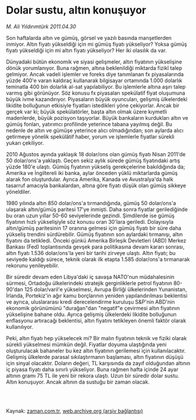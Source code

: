 # Dolar sustu, altın konuşuyor

*M. Ali Yıldırımtürk 2011.04.30*

<td class="columnist-detail">
<p>Son haftalarda altın ve gümüş, görsel ve yazılı basında manşetlerden inmiyor. Altın fiyatı yükseldiği için mi gümüş fiyatı yükseliyor? Yoksa gümüş fiyatı yükseldiği için mi altın fiyatı yükseliyor? Her iki olasılık da var.</p>
<p>
<div id="haberMetinDiv">
<p> Dünyadaki bütün ekonomik ve siyasi gelişmeler, altın fiyatının yükselişine dönük yorumlanıyor. Buna rağmen, altına beklenildiği miktarda fizikî talep gelmiyor. Ancak vadeli işlemler ve foreks diye tanımlanan fx piyasalarında yüzde 400'e varan kaldıraç kullanarak bilgisayar ortamında 1.000 dolarlık teminatla 400 bin dolarlık al-sat yapılabiliyor. Bu işlemlerle altına aşırı talep varmış gibi görünüyor. Söz konusu fx piyasaları spekülatif fiyat oluşumuna büyük ivme kazandırıyor. Piyasaların büyük oyuncuları, gelişmiş ülkelerdeki likidite bolluğunun etkisiyle fiyatları istedikleri yöne çekiyorlar. Ancak bir gerçek var ki; büyük spekülatörler, başta altın olmak üzere kıymetli madenlerde, büyük pozisyon taşıyorlar. Büyük bankaların kurdukları altın ve gümüş fonları, yatırımcı profilinde yeterince tabana yayılmış değil. Bu nedenle de altın ve gümüşe yeterince alıcı olmadığından; son aylarda alıcı getirmeye yönelik spekülâtif haber, yorum ve işlemlerle fiyatlar sürekli yukarı çekiliyor.
<p> 2010 Ağustos ayında yaklaşık 18 dolar/ons olan gümüş fiyatı Nisan 2011'de 50 dolar/ons'a yaklaştı. Geçen sekiz aylık sürede gümüş fiyatındaki artış yüzde 180'e ulaştı. Gümüş fiyatının yükseliş gerekçelerine bakıldığında da; Amerika ve İngiltereli iki banka, aylar önceden yüklü miktarlarda gümüş alarak fon oluşturdular. Ayrıca Amerika, Kanada ve Avustralya'da halk tasarruf amacıyla bankalardan, altına göre fiyatı düşük olan gümüş sikkeye yöneldiler.
<p> 1980 yılında altın 850 dolar/ons'a tırmandığında, gümüş 50 dolar/ons'a ulaşarak altın/gümüş paritesi 17'ye inmişti. Daha sonra fiyatlar gerilediğinde bu oran uzun yıllar 50-60 seviyelerinde gezindi. Şimdilerde ise gümüş fiyatının hızlı yükselişiyle söz konusu oran 30'lara geriledi. Dolayısıyla altın/gümüş paritesinin 17 oranına gelmesi için gümüş fiyatı bir süre daha yükseliş trendini sürdürebilir. Gümüş fiyatının son aylardaki tırmanışı, altın fiyatını da tetikledi. Önceki günkü Amerika Birleşik Devletleri (ABD) Merkez Bankası (Fed) toplantısında gevşek para politikasına devam kararı sonrası, altın fiyatı 1.536 dolar/ons'la yeni bir tarihi zirveye ulaştı. Altın fiyatı; bu seviyede kaldığı sürece, teknik olarak ilk etapta 1.585 dolar/ons'a tırmanarak rekorunu yenileyebilir. 
<p> Bir süredir devam eden Libya'daki iç savaşa NATO'nun müdahalesinin sürmesi, Ortadoğu ülkelerindeki stratejik gerginliklerle petrol fiyatının 80-90'dan 125 dolar/varil'e yükselmesi, Avrupa Birliği ülkelerinden Yunanistan, İrlanda, Portekiz'in ağır kamu borçlarının yeniden yapılandırılması beklentisi ve ayrıca, uluslararası kredi derecelendirme kuruluşu S&amp;P'nin ABD'nin ekonomik görünümünü "durağan"dan "negatif"e çevirmesi altın fiyatının yükselişine bahane oldu. Ayrıca gelişmiş ülkelerdeki likidite bolluğunun enflasyonu artıracağı beklentisi, altın fiyatını tetikleyen önemli faktör olarak kullanılıyor.
<p> Peki, altın fiyatı hep yükselecek mi? Bir malın fiyatının teknik ve fiziki olarak sürekli yükselmesi mümkün değil. Fiyatlar doyuma ulaştığında yeni oluşturulacak bahaneler bu kez altın fiyatının gerilemesi için kullanılacaktır. Gelişmiş ülkelerde parasal sıkılaştırmanın başlaması, altın fiyatının düşüşü için sinyal olacaktır. Doların değeri, TL karşısında da zayıf olduğundan altının iç piyasa fiyatı daha sınırlı yükseliyor. Buna rağmen hafta içinde 24 ayar altının gramı 75 TL ile yeni bir rekora ulaştı. Uzun bir süredir dolar sustu. Altın konuşuyor. Ancak altının da sustuğu bir zaman olacak. </p></p></p></p></p></div>
</p>


<p><br>
		 </br></p></td>

Kaynak: [zaman.com.tr](http://zaman.com.tr/yazar.do?yazino=1127965), [web.archive.org (arşiv bağlantısı)](http://web.archive.org/web/20110629063923/http://www.zaman.com.tr:80/yazar.do?yazino=1127965)
